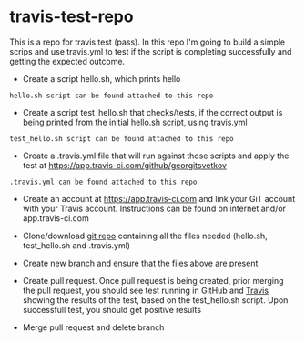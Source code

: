 # travis-test-repo
This is a repo for travis test (pass). In this repo I'm going to build a simple scrips and use travis.yml to test if the script is completing successfully and getting the expected outcome.

- Create a script hello.sh, which prints hello

`
hello.sh script can be found attached to this repo
`

- Create a script test_hello.sh that checks/tests, if the correct output is being printed from the initial hello.sh script, using travis.yml

`
test_hello.sh script can be found attached to this repo
`

- Create a .travis.yml file that will run against those scripts and apply the test at https://app.travis-ci.com/github/georgitsvetkov

`
.travis.yml can be found attached to this repo
`

- Create an account at https://app.travis-ci.com and link your GiT account with your Travis account. Instructions can be found on internet and/or app.travis-ci.com 

- Clone/download [git repo](https://github.com/georgitsvetkov/travis-test-repo/) containing all the files needed (hello.sh, test_hello.sh and .travis.yml) 

- Create new branch and ensure that the files above are present 

- Create pull request. Once pull request is being created, prior merging the pull request, you should see test running in GitHub and [Travis](https://app.travis-ci.com/github/georgitsvetkov/travis-test-repo) showing the results of the test, based on the test_hello.sh script. Upon successfull test, you should get positive results

-  Merge pull request and delete branch
